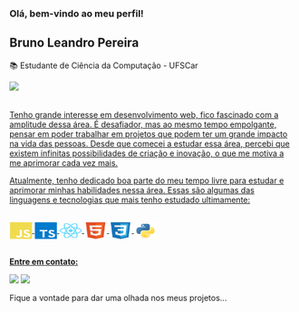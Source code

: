 ### Olá, bem-vindo ao meu perfil!
## Bruno Leandro Pereira  
📚 Estudante de Ciência da Computação - UFSCar
<div>
  <a href="https://github.com/brunol-pereira">
  <img height="160em" src="https://github-readme-stats.vercel.app/api?username=brunol-pereira&show_icons=true&theme=github_dark&include_all_commits=true&count_private=true"/>
</div>
 <br/>
 <p>Tenho grande interesse em desenvolvimento web, fico fascinado com a amplitude dessa área. É desafiador, mas ao mesmo tempo empolgante, pensar em poder trabalhar em projetos que podem ter um grande impacto na vida das pessoas. Desde que comecei a estudar essa área, percebi que existem infinitas possibilidades de criação e inovação, o que me motiva a me aprimorar cada vez mais.
  
  Atualmente, tenho dedicado boa parte do meu tempo livre para estudar e aprimorar minhas habilidades nessa área. Essas são algumas das linguagens e tecnologias que mais tenho estudado ultimamente:<p/>
<div style="display: inline_block"><br>
  <img align="center" alt="Js" height="30" width="40" src="https://raw.githubusercontent.com/devicons/devicon/master/icons/javascript/javascript-plain.svg">
  <img align="center" alt="Ts" height="30" width="40" src="https://raw.githubusercontent.com/devicons/devicon/master/icons/typescript/typescript-plain.svg">
  <img align="center" alt="React" height="30" width="40" src="https://raw.githubusercontent.com/devicons/devicon/master/icons/react/react-original.svg">
  <img align="center" alt="HTML" height="30" width="40" src="https://raw.githubusercontent.com/devicons/devicon/master/icons/html5/html5-original.svg">
  <img align="center" alt="CSS" height="30" width="40" src="https://raw.githubusercontent.com/devicons/devicon/master/icons/css3/css3-original.svg">
  <img align="center" alt="Python" height="30" width="40" src="https://raw.githubusercontent.com/devicons/devicon/master/icons/python/python-original.svg">
</div>
  
  <br/>
  
<div> 
  <p><b>Entre em contato:</b><p/>
  <a href = "mailto:brunoleandropereira@hotmail.com"><img src="https://img.shields.io/badge/Microsoft_Outlook-0078D4?style=for-the-badge&logo=microsoft-outlook&logoColor=white" target="_blank"></a>
  <a href="https://www.linkedin.com/in/bruno-pereira-53a6241b2/" target="_blank"><img src="https://img.shields.io/badge/-LinkedIn-%230077B5?style=for-the-badge&logo=linkedin&logoColor=white" target="_blank"></a> 
</div>
<p>Fique a vontade para dar uma olhada nos meus projetos... </p>
